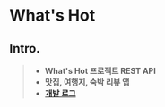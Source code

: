# What's Hot

## Intro.
>- **What's Hot 프로젝트 REST API**
>- **맛집, 여행지, 숙박 리뷰 앱**
>- **[개발 로그](https://github.com/cojar/whats_hot_backend/blob/dev/dev-log/DEV-LOG.md)**
